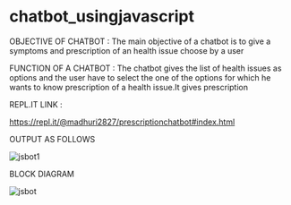 # chatbot_usingjavascript
OBJECTIVE OF CHATBOT : The main objective of a chatbot is to give a symptoms and prescription of an health issue choose by a user

FUNCTION OF A CHATBOT : The chatbot gives the list of health issues as options and the user have to select the one of the options for which he wants to know prescription of a health issue.It gives prescription

REPL.IT LINK :

https://repl.it/@madhuri2827/prescriptionchatbot#index.html


OUTPUT AS FOLLOWS

![jsbot1](https://user-images.githubusercontent.com/73060515/97169323-e3976e80-17af-11eb-9972-84f682bb7030.png)


BLOCK DIAGRAM


![jsbot](https://user-images.githubusercontent.com/73060515/97168626-c44c1180-17ae-11eb-89a9-842724564e1f.png)

